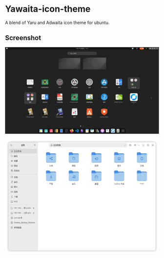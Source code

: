 # Yawaita-icon-theme
A blend of Yaru and Adwaita icon theme for ubuntu.
## Screenshot

![screenshot1](https://github.com/zzxxchen/Yawaita-icon-theme/blob/main/screenshot/%E6%88%AA%E5%9B%BE%202025-10-24%2016-45-27.png)

![screenshot2](https://github.com/zzxxchen/Yawaita-icon-theme/blob/main/screenshot/%E6%88%AA%E5%9B%BE%202025-10-24%2016-49-00.png)


